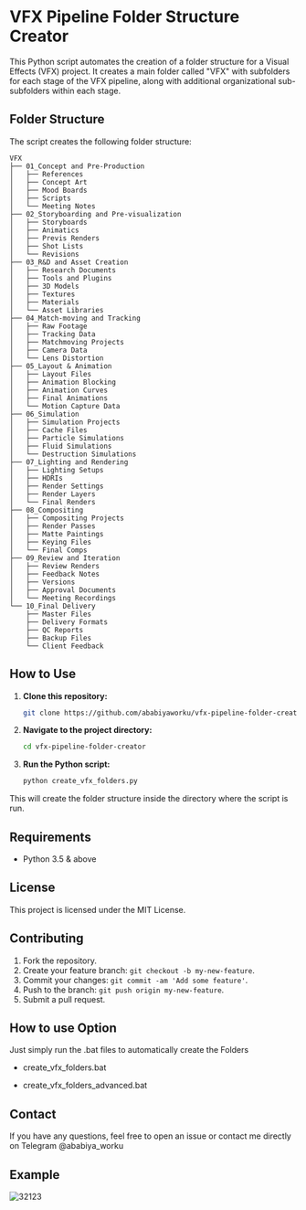 # VFX Pipeline Folder Structure Creator

This Python script automates the creation of a folder structure for a Visual Effects (VFX) project. It creates a main folder called "VFX" with subfolders for each stage of the VFX pipeline, along with additional organizational sub-subfolders within each stage.

## Folder Structure

The script creates the following folder structure:

```
VFX
├── 01_Concept and Pre-Production
│   ├── References
│   ├── Concept Art
│   ├── Mood Boards
│   ├── Scripts
│   └── Meeting Notes
├── 02_Storyboarding and Pre-visualization
│   ├── Storyboards
│   ├── Animatics
│   ├── Previs Renders
│   ├── Shot Lists
│   └── Revisions
├── 03_R&D and Asset Creation
│   ├── Research Documents
│   ├── Tools and Plugins
│   ├── 3D Models
│   ├── Textures
│   ├── Materials
│   └── Asset Libraries
├── 04_Match-moving and Tracking
│   ├── Raw Footage
│   ├── Tracking Data
│   ├── Matchmoving Projects
│   ├── Camera Data
│   └── Lens Distortion
├── 05_Layout & Animation
│   ├── Layout Files
│   ├── Animation Blocking
│   ├── Animation Curves
│   ├── Final Animations
│   └── Motion Capture Data
├── 06_Simulation
│   ├── Simulation Projects
│   ├── Cache Files
│   ├── Particle Simulations
│   ├── Fluid Simulations
│   └── Destruction Simulations
├── 07_Lighting and Rendering
│   ├── Lighting Setups
│   ├── HDRIs
│   ├── Render Settings
│   ├── Render Layers
│   └── Final Renders
├── 08_Compositing
│   ├── Compositing Projects
│   ├── Render Passes
│   ├── Matte Paintings
│   ├── Keying Files
│   └── Final Comps
├── 09_Review and Iteration
│   ├── Review Renders
│   ├── Feedback Notes
│   ├── Versions
│   ├── Approval Documents
│   └── Meeting Recordings
└── 10_Final Delivery
    ├── Master Files
    ├── Delivery Formats
    ├── QC Reports
    ├── Backup Files
    └── Client Feedback
```

## How to Use

1. **Clone this repository:**
    ```sh
    git clone https://github.com/ababiyaworku/vfx-pipeline-folder-creator.git
    ```

2. **Navigate to the project directory:**
    ```sh
    cd vfx-pipeline-folder-creator
    ```

3. **Run the Python script:**
    ```sh
    python create_vfx_folders.py
    ```

This will create the folder structure inside the directory where the script is run.

## Requirements

- Python 3.5 & above

## License

This project is licensed under the MIT License.

## Contributing

1. Fork the repository.
2. Create your feature branch: `git checkout -b my-new-feature`.
3. Commit your changes: `git commit -am 'Add some feature'`.
4. Push to the branch: `git push origin my-new-feature`.
5. Submit a pull request.

## How to use Option
Just simply run the .bat files to automatically create the Folders

 - create_vfx_folders.bat
 
 - create_vfx_folders_advanced.bat
 
## Contact

If you have any questions, feel free to open an issue or contact me directly on Telegram @ababiya_worku

## Example
![32123](https://github.com/ababiyaworku/VFX-Pipeline-Folder-Structure-Creator/assets/107763413/19349680-dd15-4139-90a1-6e89ddf69196)


